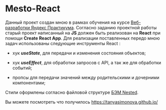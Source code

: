 # Mesto-React

Данный проект создан мною в рамках обучения на курсе [Веб-разработки Яндекс Практикума](https://practicum.yandex.ru/web/). Согласно заданию проектной работы старый проект написанный на **JS** должен быть реализован на **React** при помощи  **Create React App**.  Для реализации поставленных передо мною задач использованы следующие инструменты React :

* хук ***useState***, для передачи и изменения состояния объектов;

* хук ***useEffect***, для обработки запросов с API, а так же для обработки событий; 

* пропсы для передачи значений между родительскими и дочерними компонентами;

Стили оформлены согласно файловой структуре [БЭМ Nested](https://ru.bem.info/methodology/).

Вы можете посмотреть что получилось https://tanyasimonova.github.io/